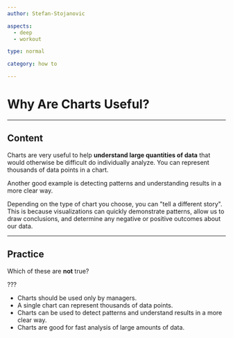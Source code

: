 ```yaml
---
author: Stefan-Stojanovic

aspects:
  - deep
  - workout

type: normal

category: how to

---
```


# Why Are Charts Useful?

---
## Content

Charts are very useful to help **understand large quantities of data** that would otherwise be difficult do individually analyze. You can represent thousands of data points in a chart.

Another good example is detecting patterns and understanding results in a more clear way.

Depending on the type of chart you choose, you can "tell a different story". This is because visualizations can quickly demonstrate patterns, allow us to draw conclusions, and determine any negative or positive outcomes about our data.

---
## Practice

Which of these are **not** true?

???

* Charts should be used only by managers.
* A single chart can represent thousands of data points.
* Charts can be used to detect patterns and understand results in a more clear way.
* Charts are good for fast analysis of large amounts of data.
